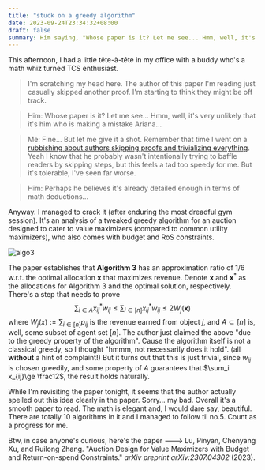 ```yaml
---
title: "stuck on a greedy algorithm"
date: 2023-09-24T23:34:32+08:00
draft: false
summary: Him saying, "Whose paper is it? Let me see... Hmm, well, it's very unlikely that it's them making a mistake Ariana..."
---
```


This afternoon, I had a little tête-à-tête in my office with a buddy who's a math whiz turned TCS enthusiast.

> I'm scratching my head here. The author of this paper I'm reading just casually skipped another proof. I'm starting to think they might be off track.

> Him: Whose paper is it? Let me see... Hmm, well, it's very unlikely that it's him who is making a mistake Ariana...

> Me: Fine... But let me give it a shot. Remember that time I went on a [rubbishing about authors skipping proofs and trivializing everything](https://aritang.github.io/posts/with_all_due_respect/). Yeah I know that he probably wasn't intentionally trying to baffle readers by skipping steps, but this feels a tad too speedy for me. But it's tolerable, I've seen far worse.

> Him: Perhaps he believes it's already detailed enough in terms of math deductions...

Anyway. I managed to crack it (after enduring the most dreadful gym session). It's an analysis of a tweaked greedy algorithm for an auction designed to cater to value maximizers (compared to common utility maximizers), who also comes with budget and RoS constraints.

![algo3](/conversations/algo3.jpeg)

The paper establishes that **Algorithm 3** has an approximation ratio of $1/6$ w.r.t. the optimal allocation $\mathbf x$ that maximizes revenue. Denote $\mathbf x$ and $\mathbf x^*$ as the allocations for Algorithm 3 and the optimal solution, respectively. There's a step that needs to prove
$$
\sum_{i\in A}x_{ij}^*w_{ij}\le \sum_{i\in [n]}x_{ij}^*w_{ij}\le 2W_j(\mathbf x)
$$
where $W_j(x):=\sum_{i\in [n]} p_{ij}$ is the revenue earned from object $j$, and $A\subset [n]$ is, well, some subset of agent set $[n]$. The author just claimed the above "due to the greedy property of the algorithm". Cause the algorithm itself is not a classical greedy, so I thought "hmmm, not necessarily does it hold". (all **without** a hint of complaint!) But it turns out that this is just trivial, since $w_{ij}$ is chosen greedily, and some property of $A$ guarantees that $\sum_i x_{ij}\ge \frac12$, the result holds naturally.

While I'm revisiting the paper tonight, it seems that the author actually spelled out this idea clearly in the paper. Sorry... my bad. Overall it's a smooth paper to read. The math is elegant and, I would dare say, beautiful. There are totally 10 algorithms in it and I managed to follow til no.5. Count as a progress for me.

Btw, in case anyone's curious, here's the paper ---> Lu, Pinyan, Chenyang Xu, and Ruilong Zhang. "Auction Design for Value Maximizers with Budget and Return-on-spend Constraints." *arXiv preprint arXiv:2307.04302* (2023).
